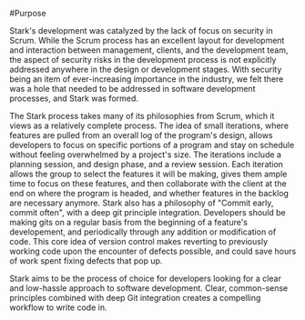 #Purpose
>

Stark's development was catalyzed by the lack of focus on security in Scrum. While the Scrum process has an excellent layout for development and interaction between management, clients, and the development team, the aspect of security risks in the development process is not explicitly addressed anywhere in the design or development stages. With security being an item of ever-increasing importance in the industry, we felt there was a hole that needed to be addressed in software development processes, and Stark was formed.

The Stark process takes many of its philosophies from Scrum, which it views as a relatively complete process. The idea of small iterations, where features are pulled from an overall log of the program's design, allows developers to focus on specific portions of a program and stay on schedule without feeling overwhelmed by a project's size. The iterations include a planning session, and design phase, and a review session. Each iteration allows the group to select the features it will be making, gives them ample time to focus on these features, and then collaborate with the client at the end on where the program is headed, and whether features in the backlog are necessary anymore. Stark also has a philosophy of "Commit early, commit often", with a deep git principle integration. Developers should be making gits on a regular basis from the beginning of a feature's developement, and periodically through any addition or modification of code. This core idea of version control makes reverting to previously working code upon the encounter of defects possible, and could save hours of work spent fixing defects that pop up.

Stark aims to be the process of choice for developers looking for a clear and low-hassle approach to software development. Clear, common-sense principles combined with deep Git integration creates a compelling workflow to write code in.